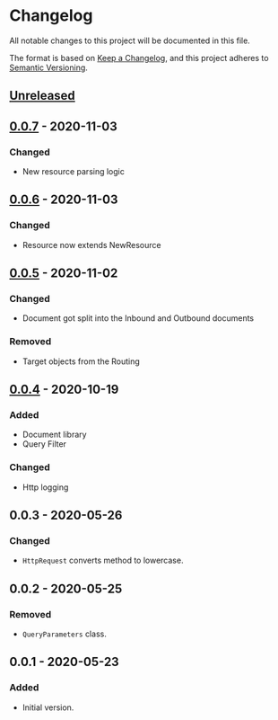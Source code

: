 # Changelog
All notable changes to this project will be documented in this file.

The format is based on [Keep a Changelog](https://keepachangelog.com/en/1.0.0/),
and this project adheres to [Semantic Versioning](https://semver.org/spec/v2.0.0.html).

## [Unreleased]
## [0.0.7] - 2020-11-03
### Changed
- New resource parsing logic

## [0.0.6] - 2020-11-03
### Changed
- Resource now extends NewResource

## [0.0.5] - 2020-11-02
### Changed
- Document got split into the Inbound and Outbound documents

### Removed
- Target objects from the Routing

## [0.0.4] - 2020-10-19
### Added
- Document library
- Query Filter

### Changed
- Http logging

## 0.0.3 - 2020-05-26
### Changed
- `HttpRequest` converts method to lowercase.

## 0.0.2 - 2020-05-25
### Removed
- `QueryParameters` class.

## 0.0.1 - 2020-05-23
### Added
- Initial version.

[Unreleased]: https://github.com/f3ath/jessie/json-api-common/0.0.7...HEAD
[0.0.7]: https://github.com/f3ath/jessie/json-api-common/0.0.6...0.0.7
[0.0.6]: https://github.com/f3ath/jessie/json-api-common/0.0.5...0.0.6
[0.0.5]: https://github.com/f3ath/jessie/json-api-common/0.0.4...0.0.5
[0.0.4]: https://github.com/f3ath/jessie/json-api-common/0.0.3...0.0.4